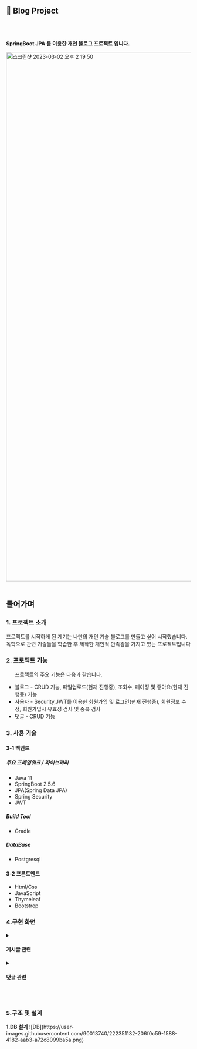 <h2>📎 Blog Project</h2>
<br></br>
<p data-ke-size="size16"><b>SpringBoot JPA 를 이용한 개인 블로그 프로젝트 입니다.</b></p>
<img width="1440" alt="스크린샷 2023-03-02 오후 2 19 50" src="https://user-images.githubusercontent.com/90013740/222338450-858a36b3-7185-4d55-b617-3c860c000daf.png">
<br></br>
<h2>들어가며</h2>
<h3>1. 프로젝트 소개</h3>
<p>프로젝트를 시작하게 된 계기는 나만의 개인 기술 블로그를 만들고 싶어 시작했습니다.<br>
독학으로 관련 기술들을 학습한 후 제작한 개인적 만족감을 가지고 있는 프로젝트입니다 </p>
<h3>2. 프로젝트 기능</h3>
<ul><p>프로젝트의 주요 기능은 다음과 같습니다.</p>
  <li>블로그 - CRUD 기능, 파일업로드(현재 진행중), 조회수, 페이징 및 좋아요(현재 진행중) 기능</li>
  <li>사용자 - Security,JWT를 이용한 회원가입 및 로그인(현재 진행중), 회원정보 수정, 회원가입시 유효성 검사 및 중복 검사</li>
  <li>댓글 - CRUD 기능</li>
</ul>
<h3>3. 사용 기술</h3>
<h4>3-1 백엔드</h4>
  <h5><p>주요 프레임워크 / 라이브러리<p></h5>
  <ul>
    <li>Java 11</li>
    <li>SpringBoot 2.5.6</li>
    <li>JPA(Spring Data JPA)</li>
    <li>Spring Security</li>
    <li>JWT</li>
  </ul>
  <h5><p>Build Tool<p></h5>
  <ul>
    <li>Gradle</li>
  </ul>
  <h5><p>DataBase<p></h5>
  <ul>
    <li>Postgresql</li>
  </ul>
  <h4>3-2 프론트엔드</h4>
  <ul>
    <li>Html/Css</li>
    <li>JavaScript</li>
    <li>Thymeleaf</li>
    <li>Bootstrep</li>
  </ul>
  <h3>4.구현 화면</h3>
  <details>
  <summary><h4>게시글 관련</h4></summary>
    <div markdown="1">
      <strong>1. 게시글 전체 목록</strong>
      <img width="1575" alt="게시글 전체 목록" src="https://user-images.githubusercontent.com/90013740/222345919-d2a2025a-49a7-4037-80a3-2ba367bd8d62.png">
      <strong>2. 게시글 등록</strong>
      <img width="1605" alt="게시글 등록" src="https://user-images.githubusercontent.com/90013740/222346469-f563da18-bbf0-4256-8d95-4a324623cec7.png">
      <strong>3. 게시글 상세보기</strong>
      <img width="1508" alt="게시글 상세보기" src="https://user-images.githubusercontent.com/90013740/222346585-7aa36121-f60e-4753-bfd6-736bdbce83af.png">
      <strong>4. 게시글 수정</strong>
      <img width="1819" alt="게시글수정1" src="https://user-images.githubusercontent.com/90013740/222347972-96584e2b-ce41-475e-baaf-1b19696f65e3.png">
      <img width="1745" alt="게시글수정2" src="https://user-images.githubusercontent.com/90013740/222347987-44d08a21-370d-4275-af7e-e09c31f87c3c.png">
      <strong>5. 게시글 삭제</strong>
      <img width="1848" alt="게시글 삭제1" src="https://user-images.githubusercontent.com/90013740/222348205-95444f4c-c79b-4bcd-b409-e72d5302fe9f.png">
      <img width="1842" alt="게시글 삭제2" src="https://user-images.githubusercontent.com/90013740/222348226-a0fbde01-162e-48b6-bbed-123a4695eaa4.png">
  </div>
  </details>
  <details>
  <summary><h4>댓글 관련</h4></summary>
    <div markdown="1">
      <strong>1.댓글 등록</strong>
      <img width="1427" alt="댓글 등록" src="https://user-images.githubusercontent.com/90013740/222349311-1991afe6-b529-4d95-9e6f-ae4ddf611908.png">
      <img width="1508" alt="댓글 등록2" src="https://user-images.githubusercontent.com/90013740/222349335-f470cfff-19d5-4d8d-8a80-423e238f7e01.png">
      <strong>2.댓글 삭제</strong>
      <img width="1816" alt="댓글 삭제" src="https://user-images.githubusercontent.com/90013740/222349405-4c0d2110-8ff8-488e-8c23-0b38080c96e1.png">
      <img width="1827" alt="댓글 삭제2" src="https://user-images.githubusercontent.com/90013740/222349424-7ea9a10e-f763-4983-8c1f-d90b68248770.png">
      <strong>3.댓글 수정</strong>
      화면 
  </div>
  </details>
  <br></br>
  <h3>5.구조 및 설계</h3>
  <strong>1.DB 설계</strong>
  ![DB](https://user-images.githubusercontent.com/90013740/222351132-206f0c59-1588-4182-aab3-a72c8099ba5a.png)


